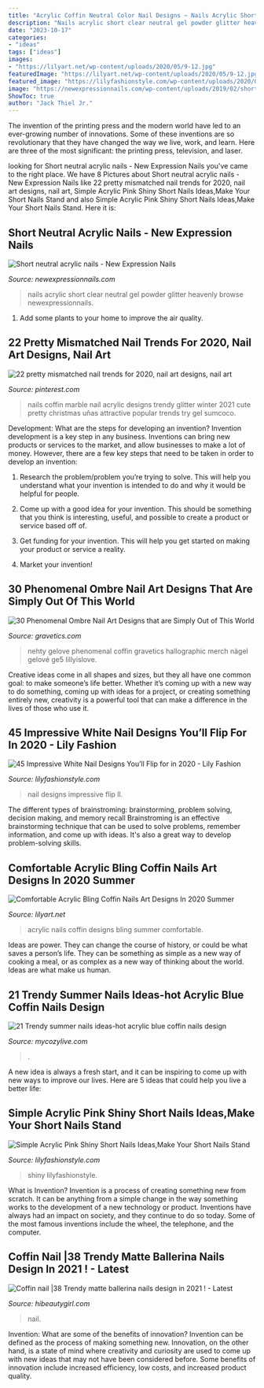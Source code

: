 ```yaml
---
title: "Acrylic Coffin Neutral Color Nail Designs ~ Nails Acrylic Short Clear Neutral Gel Powder Glitter Heavenly Browse Newexpressionnails"
description: "Nails acrylic short clear neutral gel powder glitter heavenly browse newexpressionnails"
date: "2023-10-17"
categories:
- "ideas"
tags: ["ideas"]
images:
- "https://lilyart.net/wp-content/uploads/2020/05/9-12.jpg"
featuredImage: "https://lilyart.net/wp-content/uploads/2020/05/9-12.jpg"
featured_image: "https://lilyfashionstyle.com/wp-content/uploads/2020/02/4-24.jpg"
image: "https://newexpressionnails.com/wp-content/uploads/2019/02/short-neutral-acrylic-nails-1.jpg"
ShowToc: true
author: "Jack Thiel Jr."
---
```



The invention of the printing press and the modern world have led to an ever-growing number of innovations. Some of these inventions are so revolutionary that they have changed the way we live, work, and learn. Here are three of the most significant: the printing press, television, and laser.

	

		
looking for Short neutral acrylic nails - New Expression Nails you've came to the right place. We have 8 Pictures about Short neutral acrylic nails - New Expression Nails like 22 pretty mismatched nail trends for 2020, nail art designs, nail art, Simple Acrylic Pink Shiny Short Nails Ideas,Make Your Short Nails Stand and also Simple Acrylic Pink Shiny Short Nails Ideas,Make Your Short Nails Stand. Here it is:
		
    
## Short Neutral Acrylic Nails - New Expression Nails

<img loading=lazy src="https://newexpressionnails.com/wp-content/uploads/2019/02/short-neutral-acrylic-nails-1.jpg" onerror="this.onerror=null;this.src='https://tse2.mm.bing.net/th?id=OIP.-yF09VUCXypXoUqZRnvWGAHaJ4&amp;pid=15.1';" alt="Short neutral acrylic nails - New Expression Nails">

_Source: newexpressionnails.com_

>nails acrylic short clear neutral gel powder glitter heavenly browse newexpressionnails. 

	

1. Add some plants to your home to improve the air quality.

    
## 22 Pretty Mismatched Nail Trends For 2020, Nail Art Designs, Nail Art

<img loading=lazy src="https://i.pinimg.com/736x/61/3a/9d/613a9d1a8b29b2296457b0e6e9cc9f6d.jpg" onerror="this.onerror=null;this.src='https://tse1.mm.bing.net/th?id=OIP.GV4-Rg9_j7XFEjxe52tErAHaIs&amp;pid=15.1';" alt="22 pretty mismatched nail trends for 2020, nail art designs, nail art">

_Source: pinterest.com_

>nails coffin marble nail acrylic designs trendy glitter winter 2021 cute pretty christmas uñas attractive popular trends try gel sumcoco. 

	

Development: What are the steps for developing an invention?
Invention development is a key step in any business. Inventions can bring new products or services to the market, and allow businesses to make a lot of money. However, there are a few key steps that need to be taken in order to develop an invention:
1. Research the problem/problem you’re trying to solve. This will help you understand what your invention is intended to do and why it would be helpful for people.

2. Come up with a good idea for your invention. This should be something that you think is interesting, useful, and possible to create a product or service based off of.

3. Get funding for your invention. This will help you get started on making your product or service a reality.

4. Market your invention!

    
## 30 Phenomenal Ombre Nail Art Designs That Are Simply Out Of This World

<img loading=lazy src="https://www.gravetics.com/wp-content/uploads/2017/08/Nude-ombre-nails.jpg" onerror="this.onerror=null;this.src='https://tse3.mm.bing.net/th?id=OIP.OWSIGsdCgMHVjE1sPzJXnQHaJ_&amp;pid=15.1';" alt="30 Phenomenal Ombre Nail Art Designs that are Simply Out of This World">

_Source: gravetics.com_

>nehty gelove phenomenal coffin gravetics hallographic merch nägel gelové ge5 lillyislove. 

	

Creative ideas come in all shapes and sizes, but they all have one common goal: to make someone’s life better. Whether it’s coming up with a new way to do something, coming up with ideas for a project, or creating something entirely new, creativity is a powerful tool that can make a difference in the lives of those who use it.

    
## 45 Impressive White Nail Designs You’ll Flip For In 2020 - Lily Fashion

<img loading=lazy src="https://lilyfashionstyle.com/wp-content/uploads/2020/02/4-24.jpg" onerror="this.onerror=null;this.src='https://tse4.mm.bing.net/th?id=OIP.4uRq8CP8uSba3c1VuOV6PQHaLD&amp;pid=15.1';" alt="45 Impressive White Nail Designs You’ll Flip for in 2020 - Lily Fashion">

_Source: lilyfashionstyle.com_

>nail designs impressive flip ll. 

	

The different types of brainstroming: brainstorming, problem solving, decision making, and memory recall
Brainstroming is an effective brainstorming technique that can be used to solve problems, remember information, and come up with ideas. It's also a great way to develop problem-solving skills.

    
## Comfortable Acrylic Bling Coffin Nails Art Designs In 2020 Summer

<img loading=lazy src="https://lilyart.net/wp-content/uploads/2020/05/9-12.jpg" onerror="this.onerror=null;this.src='https://tse4.mm.bing.net/th?id=OIP.dkecp9LRYFdaBceuakllBAHaJX&amp;pid=15.1';" alt="Comfortable Acrylic Bling Coffin Nails Art Designs In 2020 Summer">

_Source: lilyart.net_

>acrylic nails coffin designs bling summer comfortable. 

	

Ideas are power. They can change the course of history, or could be what saves a person’s life. They can be something as simple as a new way of cooking a meal, or as complex as a new way of thinking about the world. Ideas are what make us human.

    
## 21 Trendy Summer Nails Ideas-hot Acrylic Blue Coffin Nails Design

<img loading=lazy src="https://mycozylive.com/wp-content/uploads/2020/07/15-1.png" onerror="this.onerror=null;this.src='https://tse3.mm.bing.net/th?id=OIP.NrIG1IbNCi7ggbnSL0IuwwHaJC&amp;pid=15.1';" alt="21 Trendy summer nails ideas-hot acrylic blue coffin nails design">

_Source: mycozylive.com_

>. 

	

A new idea is always a fresh start, and it can be inspiring to come up with new ways to improve our lives. Here are 5 ideas that could help you live a better life: 

    
## Simple Acrylic Pink Shiny Short Nails Ideas,Make Your Short Nails Stand

<img loading=lazy src="https://lilyfashionstyle.com/wp-content/uploads/2020/05/64.jpg" onerror="this.onerror=null;this.src='https://tse3.mm.bing.net/th?id=OIP.jzbeM4Kc73cwu7WEIrW0ewHaJs&amp;pid=15.1';" alt="Simple Acrylic Pink Shiny Short Nails Ideas,Make Your Short Nails Stand">

_Source: lilyfashionstyle.com_

>shiny lilyfashionstyle. 

	

What is Invention?
Invention is a process of creating something new from scratch. It can be anything from a simple change in the way something works to the development of a new technology or product. Inventions have always had an impact on society, and they continue to do so today. Some of the most famous inventions include the wheel, the telephone, and the computer.

    
## Coffin Nail |38 Trendy Matte Ballerina Nails Design In 2021 ! - Latest

<img loading=lazy src="https://hibeautygirl.com/wp-content/uploads/2021/03/28-7.jpg" onerror="this.onerror=null;this.src='https://tse1.mm.bing.net/th?id=OIP.fdbs4JdXLNfA5kYByxfsMwHaMo&amp;pid=15.1';" alt="Coffin nail |38 Trendy matte ballerina nails design in 2021 ! - Latest">

_Source: hibeautygirl.com_

>nail. 

	

Invention: What are some of the benefits of innovation?
Invention can be defined as the process of making something new. Innovation, on the other hand, is a state of mind where creativity and curiosity are used to come up with new ideas that may not have been considered before. Some benefits of innovation include increased efficiency, low costs, and increased product quality.


